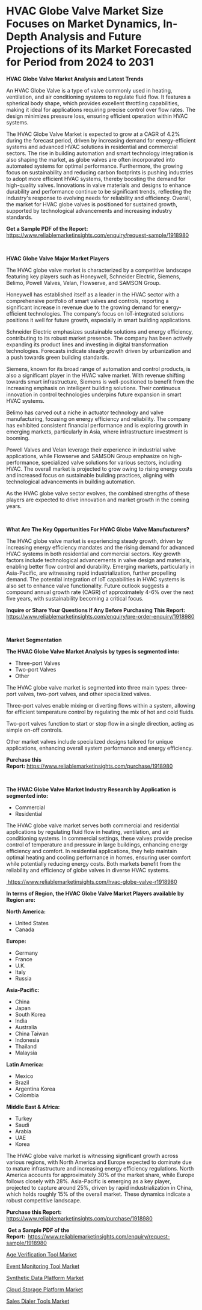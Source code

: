 <p><h1>HVAC Globe Valve Market Size Focuses on Market Dynamics, In-Depth Analysis and Future Projections of its Market Forecasted for Period from 2024 to 2031</h1></p><p><strong>HVAC Globe Valve Market Analysis and Latest Trends</strong></p>
<p><p>An HVAC Globe Valve is a type of valve commonly used in heating, ventilation, and air conditioning systems to regulate fluid flow. It features a spherical body shape, which provides excellent throttling capabilities, making it ideal for applications requiring precise control over flow rates. The design minimizes pressure loss, ensuring efficient operation within HVAC systems.</p><p>The HVAC Globe Valve Market is expected to grow at a CAGR of 4.2% during the forecast period, driven by increasing demand for energy-efficient systems and advanced HVAC solutions in residential and commercial sectors. The rise in building automation and smart technology integration is also shaping the market, as globe valves are often incorporated into automated systems for optimal performance. Furthermore, the growing focus on sustainability and reducing carbon footprints is pushing industries to adopt more efficient HVAC systems, thereby boosting the demand for high-quality valves. Innovations in valve materials and designs to enhance durability and performance continue to be significant trends, reflecting the industry's response to evolving needs for reliability and efficiency. Overall, the market for HVAC globe valves is positioned for sustained growth, supported by technological advancements and increasing industry standards.</p></p>
<p><strong>Get a Sample PDF of the Report:&nbsp;</strong> <a href="https://www.reliablemarketinsights.com/enquiry/request-sample/1918980?utm_campaign=1626&utm_medium=2&utm_source=Github&utm_content=ia&utm_term=24102024&utm_id=hvac-globe-valve">https://www.reliablemarketinsights.com/enquiry/request-sample/1918980</a></p>
<p>&nbsp;</p>
<p><strong>HVAC Globe Valve Major Market Players</strong></p>
<p><p>The HVAC globe valve market is characterized by a competitive landscape featuring key players such as Honeywell, Schneider Electric, Siemens, Belimo, Powell Valves, Velan, Flowserve, and SAMSON Group. </p><p>Honeywell has established itself as a leader in the HVAC sector with a comprehensive portfolio of smart valves and controls, reporting a significant increase in revenue due to the growing demand for energy-efficient technologies. The company’s focus on IoT-integrated solutions positions it well for future growth, especially in smart building applications.</p><p>Schneider Electric emphasizes sustainable solutions and energy efficiency, contributing to its robust market presence. The company has been actively expanding its product lines and investing in digital transformation technologies. Forecasts indicate steady growth driven by urbanization and a push towards green building standards.</p><p>Siemens, known for its broad range of automation and control products, is also a significant player in the HVAC valve market. With revenue shifting towards smart infrastructure, Siemens is well-positioned to benefit from the increasing emphasis on intelligent building solutions. Their continuous innovation in control technologies underpins future expansion in smart HVAC systems.</p><p>Belimo has carved out a niche in actuator technology and valve manufacturing, focusing on energy efficiency and reliability. The company has exhibited consistent financial performance and is exploring growth in emerging markets, particularly in Asia, where infrastructure investment is booming.</p><p>Powell Valves and Velan leverage their experience in industrial valve applications, while Flowserve and SAMSON Group emphasize on high-performance, specialized valve solutions for various sectors, including HVAC. The overall market is projected to grow owing to rising energy costs and increased focus on sustainable building practices, aligning with technological advancements in building automation. </p><p>As the HVAC globe valve sector evolves, the combined strengths of these players are expected to drive innovation and market growth in the coming years.</p></p>
<p>&nbsp;</p>
<p><strong>What Are The Key Opportunities For HVAC Globe Valve Manufacturers?</strong></p>
<p><p>The HVAC globe valve market is experiencing steady growth, driven by increasing energy efficiency mandates and the rising demand for advanced HVAC systems in both residential and commercial sectors. Key growth factors include technological advancements in valve design and materials, enabling better flow control and durability. Emerging markets, particularly in Asia-Pacific, are witnessing rapid industrialization, further propelling demand. The potential integration of IoT capabilities in HVAC systems is also set to enhance valve functionality. Future outlook suggests a compound annual growth rate (CAGR) of approximately 4-6% over the next five years, with sustainability becoming a critical focus.</p></p>
<p><strong>Inquire or Share Your Questions If Any Before Purchasing This Report:</strong> <a href="https://www.reliablemarketinsights.com/enquiry/pre-order-enquiry/1918980?utm_campaign=1626&utm_medium=2&utm_source=Github&utm_content=ia&utm_term=24102024&utm_id=hvac-globe-valve">https://www.reliablemarketinsights.com/enquiry/pre-order-enquiry/1918980</a></p>
<p>&nbsp;</p>
<p><strong>Market Segmentation</strong></p>
<p><strong>The HVAC Globe Valve Market Analysis by types is segmented into:</strong></p>
<p><ul><li>Three-port Valves</li><li>Two-port Valves</li><li>Other</li></ul></p>
<p><p>The HVAC globe valve market is segmented into three main types: three-port valves, two-port valves, and other specialized valves. </p><p>Three-port valves enable mixing or diverting flows within a system, allowing for efficient temperature control by regulating the mix of hot and cold fluids. </p><p>Two-port valves function to start or stop flow in a single direction, acting as simple on-off controls. </p><p>Other market valves include specialized designs tailored for unique applications, enhancing overall system performance and energy efficiency.</p></p>
<p><strong>Purchase this Report:&nbsp;</strong><a href="https://www.reliablemarketinsights.com/purchase/1918980?utm_campaign=1626&utm_medium=2&utm_source=Github&utm_content=ia&utm_term=24102024&utm_id=hvac-globe-valve">https://www.reliablemarketinsights.com/purchase/1918980</a></p>
<p>&nbsp;</p>
<p><strong>The HVAC Globe Valve Market Industry Research by Application is segmented into:</strong></p>
<p><ul><li>Commercial</li><li>Residential</li></ul></p>
<p><p>The HVAC globe valve market serves both commercial and residential applications by regulating fluid flow in heating, ventilation, and air conditioning systems. In commercial settings, these valves provide precise control of temperature and pressure in large buildings, enhancing energy efficiency and comfort. In residential applications, they help maintain optimal heating and cooling performance in homes, ensuring user comfort while potentially reducing energy costs. Both markets benefit from the reliability and efficiency of globe valves in diverse HVAC systems.</p></p>
<p><a href="https://www.reliablemarketinsights.com/hvac-globe-valve-r1918980?utm_campaign=1626&utm_medium=2&utm_source=Github&utm_content=ia&utm_term=24102024&utm_id=hvac-globe-valve">&nbsp;https://www.reliablemarketinsights.com/hvac-globe-valve-r1918980</a></p>
<p><strong>In terms of Region, the HVAC Globe Valve Market Players available by Region are:</strong></p>
<p>
    <p> <strong> North America: </strong>
        <ul>
            <li>United States</li>
            <li>Canada</li>
        </ul>
        </p> 
    <p> <strong> Europe: </strong>
        <ul>
            <li>Germany</li>
            <li>France</li>
            <li>U.K.</li>
            <li>Italy</li>
            <li>Russia</li>
        </ul>
        </p> 
    <p> <strong> Asia-Pacific: </strong>
        <ul>
            <li>China</li>
            <li>Japan</li>
            <li>South Korea</li>
            <li>India</li>
            <li>Australia</li>
            <li>China Taiwan</li>
            <li>Indonesia</li>
            <li>Thailand</li>
            <li>Malaysia</li>
        </ul>
        </p> 
    <p> <strong> Latin America: </strong>
        <ul>
            <li>Mexico</li>
            <li>Brazil</li>
            <li>Argentina Korea</li>
            <li>Colombia</li>
        </ul>
        </p> 
    <p> <strong> Middle East & Africa: </strong>
        <ul>
            <li>Turkey</li>
            <li>Saudi</li>
            <li>Arabia</li>
            <li>UAE</li>
            <li>Korea</li>
        </ul>
    </p>
    </p>
<p><p>The HVAC globe valve market is witnessing significant growth across various regions, with North America and Europe expected to dominate due to mature infrastructure and increasing energy efficiency regulations. North America accounts for approximately 30% of the market share, while Europe follows closely with 28%. Asia-Pacific is emerging as a key player, projected to capture around 25%, driven by rapid industrialization in China, which holds roughly 15% of the overall market. These dynamics indicate a robust competitive landscape.</p></p>
<p><strong>Purchase this Report: </strong><a href="https://www.reliablemarketinsights.com/purchase/1918980?utm_campaign=1626&utm_medium=2&utm_source=Github&utm_content=ia&utm_term=24102024&utm_id=hvac-globe-valve">https://www.reliablemarketinsights.com/purchase/1918980</a></p>
<p>&nbsp;<strong>Get a Sample PDF of the Report:&nbsp;&nbsp;</strong><a href="https://www.reliablemarketinsights.com/enquiry/request-sample/1918980?utm_campaign=1626&utm_medium=2&utm_source=Github&utm_content=ia&utm_term=24102024&utm_id=hvac-globe-valve">https://www.reliablemarketinsights.com/enquiry/request-sample/1918980</a></p>
<p><strong></strong></p>
<p><p><a href="https://www.linkedin.com/pulse/age-verification-tool-market-outlook-forecast-from-2024-yyikc?utm_campaign=1626&utm_medium=2&utm_source=Github&utm_content=ia&utm_term=24102024&utm_id=hvac-globe-valve">Age Verification Tool Market</a></p><p><a href="https://www.linkedin.com/pulse/event-monitoring-tool-market-growth-outlook-from-2024-jivjc?utm_campaign=1626&utm_medium=2&utm_source=Github&utm_content=ia&utm_term=24102024&utm_id=hvac-globe-valve">Event Monitoring Tool Market</a></p><p><a href="https://www.linkedin.com/pulse/comprehensive-synthetic-data-platform-market-report-dxk0c?utm_campaign=1626&utm_medium=2&utm_source=Github&utm_content=ia&utm_term=24102024&utm_id=hvac-globe-valve">Synthetic Data Platform Market</a></p><p><a href="https://www.linkedin.com/pulse/cloud-storage-platform-market-refracting-trends-consumer-u8coc?utm_campaign=1626&utm_medium=2&utm_source=Github&utm_content=ia&utm_term=24102024&utm_id=hvac-globe-valve">Cloud Storage Platform Market</a></p><p><a href="https://www.linkedin.com/pulse/emerging-sales-dialer-tools-market-opportunities-analysis-kq9kc?utm_campaign=1626&utm_medium=2&utm_source=Github&utm_content=ia&utm_term=24102024&utm_id=hvac-globe-valve">Sales Dialer Tools Market</a></p></p>
